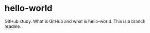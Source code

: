 hello-world
===========

GitHub study.
What is GitHub and what is hello-world.
This is a branch readme.

